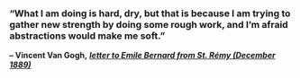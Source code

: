 ### “What I am doing is hard, dry, but that is because I am trying to gather new strength by doing some rough work, and I’m afraid abstractions would make me soft.”

**– Vincent Van Gogh,** _[**letter to Emile Bernard from St. Rémy (December 1889)**](https://londonwriterssalon.us4.list-manage.com/track/click?u=8b047263967451488070a8ad0&id=85f36a78ca&e=bc5cbc9b90)_